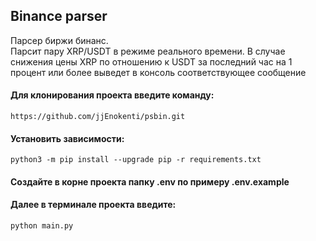 ## Binance parser
<p>
Парсер биржи бинанс.<br>
Парсит пару XRP/USDT в режиме реального времени.
В случае снижения цены XRP по отношению к USDT
за последний час на 1 процент или более
выведет в консоль соответствующее сообщение
</p>

#### Для клонирования проекта введите команду:
    https://github.com/jjEnokenti/psbin.git
#### Установить зависимости:
    python3 -m pip install --upgrade pip -r requirements.txt
#### Создайте в корне проекта папку .env по примеру .env.example

#### Далее в терминале проекта введите:
    python main.py
